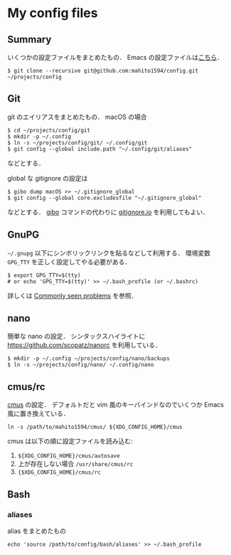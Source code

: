 # My config files

## Summary
いくつかの設定ファイルをまとめたもの．
Emacs の設定ファイルは[こちら](https://github.com/mahito1594/dotemacs)．

```
$ git clone --recursive git@github.com:mahito1594/config.git ~/projects/config
```

## Git
git のエイリアスをまとめたもの．
macOS の場合

```
$ cd ~/projects/config/git
$ mkdir -p ~/.config
$ ln -s ~/projects/config/git/ ~/.config/git
$ git config --global include.path "~/.config/git/aliases"
```
などとする．

global な gitignore の設定は

```
$ gibo dump macOS >> ~/.gitignore_global
$ git config --global core.excludesfile "~/.gitignore_global"
```

などとする． [gibo](https://github.com/simonwhitaker/gibo) コマンドの代わりに [gitignore.io](http://gitignore.io/) を利用してもよい．

## GnuPG
`~/.gnupg` 以下にシンボリックリンクを貼るなどして利用する．
環境変数 `GPG_TTY` を正しく設定してやる必要がある．

```
$ export GPG_TTY=$(tty)
# or echo 'GPG_TTY=$(tty)' >> ~/.bash_profile (or ~/.bashrc)
```

詳しくは [Commonly seen problems](https://www.gnupg.org/documentation/manuals/gnupg/Common-Problems.html) を参照．

## nano
簡単な nano の設定．
シンタックスハイライトに https://github.com/scopatz/nanorc を利用している．

```
$ mkdir -p ~/.config ~/projects/config/nano/backups
$ ln -s ~/projects/config/nano/ ~/.config/nano
```


## cmus/rc
[cmus](https://cmus.github.io/ "C* Music Player") の設定．
デフォルトだと vim 風のキーバインドなのでいくつか Emacs 風に置き換えている．

```
ln -s /path/to/mahito1594/cmus/ ${XDG_CONFIG_HOME}/cmus
```

cmus は以下の順に設定ファイルを読み込む:

1. `${XDG_CONFIG_HOME}/cmus/autosave`
1. 上が存在しない場合 `/usr/share/cmus/rc`
1. `{$XDG_CONFIG_HOME}/cmus/rc`

## Bash
### aliases
alias をまとめたもの

``` shell
echo 'source /path/to/config/bash/aliases' >> ~/.bash_profile
```

